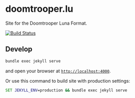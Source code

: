 # doomtrooper.lu

Site for the Doomtrooper Luna Format.

[![Build Status](https://badgen.net/travis/fiskhandlarn/doomtrooper.lu/master)](https://travis-ci.org/fiskhandlarn/doomtrooper.lu)

## Develop

```bash
bundle exec jekyll serve
```

and open your browser at [`http://localhost:4000`](http://localhost:4000).

Or use this command to build site with production settings:
```cmd
SET JEKYLL_ENV=production && bundle exec jekyll serve
```
